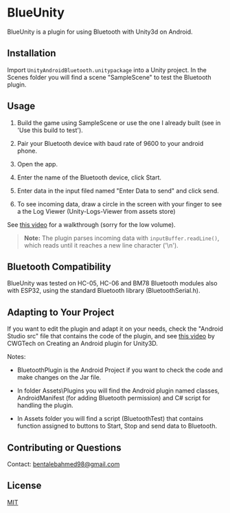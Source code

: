 # BlueUnity
BlueUnity is a plugin for using Bluetooth with Unity3d on Android.

## Installation

Import `UnityAndroidBluetooth.unitypackage` into a Unity project. In the Scenes folder you will find a scene "SampleScene" to test the Bluetooth plugin.

## Usage

1) Build the game using SampleScene or use the one I already built (see in 'Use this build to test').

2) Pair your Bluetooth device with baud rate of 9600 to your android phone.

3) Open the app.

4) Enter the name of the Bluetooth device, click Start.

5) Enter data in the input filed named "Enter Data to send" and click send.

6) To see incoming data, draw a circle in the screen with your finger to see a the Log Viewer (Unity-Logs-Viewer from assets store)

See [this video](https://www.youtube.com/watch?v=H3llkatHt1E) for a walkthrough (sorry for the low volume).

> **Note:** The plugin parses incoming data with `inputBuffer.readLine()`, which reads until it reaches a new line character ('\n').

## Bluetooth Compatibility

BlueUnity was tested on HC-05, HC-06 and BM78 Bluetooth modules also with ESP32, using the standard Bluetooth library (BluetoothSerial.h).

## Adapting to Your Project

If you want to edit the plugin and adapt it on your needs, check the "Android Studio src" file that contains the code of the plugin, and see [this video](https://www.youtube.com/watch?v=bmNMugkOQBI&list=WL&index=2&t=171s) by CWGTech on Creating an Android plugin for Unity3D.

Notes:

* BluetoothPlugin is the Android Project if you want to check the code and make changes on the Jar file.

* In folder Assets\Plugins you will find the Android plugin named classes, AndroidManifest (for adding Bluetooth permission) and C# script for handling the plugin.

* In Assets folder you will find a script (BluetoothTest) that contains function assigned to buttons to Start, Stop and send data to Bluetooth.

<!--
## Donation Button

If this project helped you in your path, you can give me a cup of coffee :)

[![Donate](https://img.shields.io/badge/Donate-PayPal-green.svg)](https://www.paypal.com/cgi-bin/webscr?cmd=_s-xclick&hosted_button_id=USTC757GQDJ8E)

-->
## Contributing or Questions

Contact: bentalebahmed98@gmail.com

## License
[MIT](https://choosealicense.com/licenses/mit/)
